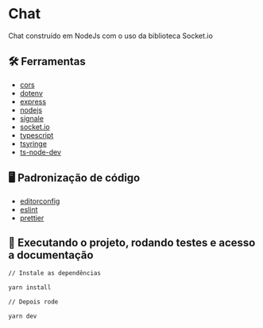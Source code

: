 # Chat

Chat construído em NodeJs com o uso da biblioteca Socket.io

## :hammer_and_wrench: Ferramentas

- [cors](https://www.npmjs.com/package/cors)
- [dotenv](https://www.npmjs.com/package/dotenv)
- [express](https://expressjs.com/pt-br/)
- [nodejs](https://nodejs.org/en/docs/)
- [signale](https://www.npmjs.com/package/signale)
- [socket.io](https://socket.io/docs/v4/)
- [typescript](https://www.typescriptlang.org/)
- [tsyringe](https://www.npmjs.com/package/tsyringe)
- [ts-node-dev](https://www.npmjs.com/package/ts-node-dev)

## :desktop_computer: Padronização de código

- [editorconfig](https://EditorConfig.org)
- [eslint](https://eslint.org/)
- [prettier](https://prettier.io/)

## :rocket: Executando o projeto, rodando testes e acesso a documentação

```bash
// Instale as dependências

yarn install

// Depois rode

yarn dev


```
